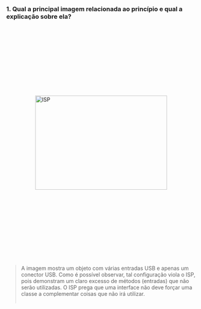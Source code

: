 ### 1. Qual a principal imagem relacionada ao princípio e qual a explicação sobre ela?

<img src="https://miro.medium.com/v2/resize:fit:750/1*g6TcTe-lwlyYKbLSc0RYNw.jpeg" width="350" height="250" alt="ISP" title="Imagem relacionada ao ISP" style="margin: 5vh auto; display: block;">

> A imagem mostra um objeto com várias entradas USB e apenas um conector USB. Como é possível observar, tal configuração viola o ISP, pois demonstram um claro excesso de métodos (entradas) que não serão utilizadas. O ISP prega que uma interface não deve forçar uma classe a complementar coisas que não irá utilizar. </br> </br>

